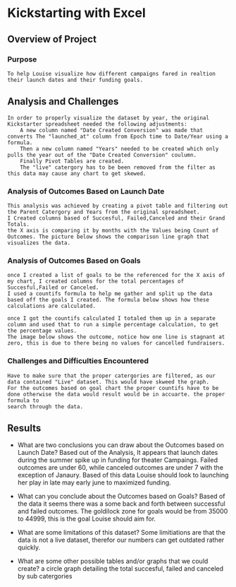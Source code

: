 # Kickstarting with Excel

## Overview of Project

### Purpose
	To help Louise visualize how different campaigns fared in realtion their launch dates and their funding goals.

## Analysis and Challenges
	In order to properly visualize the dataset by year, the original Kickstarter spreadsheet needed the following adjustments:
		A new column named "Date Created Conversion" was made that converts The "launched_at" column from Epoch time to Date/Year using a formula.
		Then a new column named "Years" needed to be created which only pulls the year out of the "Date Created Conversion" coulumn.
		Finally Pivot Tables are created. 
		The "live" catergory has to be been removed from the filter as this data may cause any chart to get skewed.
### Analysis of Outcomes Based on Launch Date
	This analysis was achieved by creating a pivot table and filtering out the Parent Catergory and Years from the original spreadsheet. 
	I Created columns based of Succesful, Failed,Canceled and their Grand Totals.
	the X axis is comparing it by months with the Values being Count of Outcomes. The picture below shows the comparison line graph that visualizes the data.
	
	
### Analysis of Outcomes Based on Goals
	once I created a list of goals to be the referenced for the X axis of my chart, I created columns for the total percentages of Succesful,Failed or Canceled.
	I used a countifs formula to help me gather and split up the data based off the goals I created. The formula below shows how these calculations are calculated.
	
	once I got the countifs calculated I totaled them up in a separate column and used that to run a simple percentage calculation, to get the percentage values.
	The image below shows the outcome, notice how one line is stagnant at zero, this is due to there being no values for cancelled fundraisers.

	
### Challenges and Difficulties Encountered
	Have to make sure that the proper catergories are filtered, as our data contained "Live" dataset. This would have skweed the graph.
	For the outcomes based on goal chart the proper countifs have to be done otherwise the data would result would be in accuarte. the proper formula to 
	search through the data.
## Results

- What are two conclusions you can draw about the Outcomes based on Launch Date?
	Based out of the Analysis, It appears that launch dates during the summer spike up in funding for theater Campaings.
	Failed outcomes are under 60, while canceled outcomes are under 7 with the exception of Janaury.
	Based of this data Louise should look to launching her play in late may early june to maximized funding.
	
- What can you conclude about the Outcomes based on Goals?
	Based of the data it seems there was a some back and forth between successful and failed outcomes.
	The goldilock zone for goals would be from 35000 to 44999, this is the goal Louise should aim for.
	
- What are some limitations of this dataset?
	Some limitiations are that the data is not a live dataset, therefor our numbers can get outdated rather quickly. 

- What are some other possible tables and/or graphs that we could create?
	a circle graph detailing the total succesful, failed and canceled by sub catergories
	
